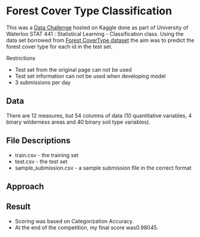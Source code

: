 # Forest Cover Type Classification

This was a [Data Challenge](https://www.kaggle.com/c/fall-2018-stat-441841-data-challenge-2) hosted on Kaggle done as part of University of Waterloo STAT 441 : Statistical Learning - Classification class. Using the data set borrowed from [Forest CoverType dataset](https://archive.ics.uci.edu/ml/datasets/Covertype) the aim was to predict the forest cover type for each id in the test set.

Restrictions
* Test set from the original page can not be used
* Test set information can not be used when developing model
* 3 submissions per day

## Data
There are 12 measures, but 54 columns of data (10 quantitative variables, 4 binary wilderness areas and 40 binary soil type variables).

## File Descriptions
* train.csv - the training set
* test.csv - the test set
* sample_submission.csv - a sample submission file in the correct format

## Approach

## Result
* Scoring was based on Categorization Accuracy.
* At the end of the competition, my final score was0.98045.
